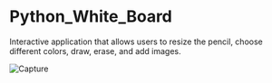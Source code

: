 # Python_White_Board

 Interactive application that allows users to resize the pencil, choose different colors, draw, erase, and add images.

![Capture](https://github.com/tkdeshan/Python_White_Board/assets/100216231/1bc46b1e-8ec4-4019-b557-f6f9a6edefb3)
